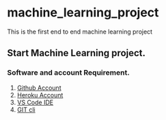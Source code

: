 # machine_learning_project
This is the first end to end machine learning project

## Start Machine Learning project.
### Software and account Requirement.
1. [Github Account](https://github.com/)
2. [Heroku Account](https://dashboard.heroku.com/login)
3. [VS Code IDE](https://code.visualstudio.com/download)
4. [GIT cli](https://git-scm.com/downloads)
